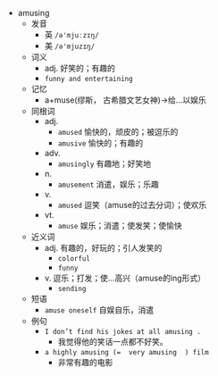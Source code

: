 - amusing
  - 发音
    - 英 `/ə'mjuːzɪŋ/`
    - 美 `/ə'mjuzɪŋ/`
  - 词义
    - adj. 好笑的；有趣的
    - `funny and entertaining`
  - 记忆
    - a+muse(缪斯， 古希腊文艺女神)→给…以娱乐
  - 同根词
    - adj.
      - `amused` 愉快的，顽皮的；被逗乐的
      - `amusive` 愉快的；有趣的
    - adv.
      - `amusingly` 有趣地；好笑地
    - n.
      - `amusement` 消遣，娱乐；乐趣
    - v.
      - `amused` 逗笑（amuse的过去分词）；使欢乐
    - vt.
      - `amuse` 娱乐；消遣；使发笑；使愉快
  - 近义词
    - adj. 有趣的，好玩的；引人发笑的
      - `colorful`
      - `funny`
    - v. 逗乐；打发；使…高兴（amuse的ing形式）
      - `sending`
  - 短语
    - `amuse oneself` 自娱自乐，消遣 
  - 例句
    - `I don’t find his jokes at all amusing .`
      - 我觉得他的笑话一点都不好笑。
    - `a highly amusing (=  very amusing  ) film`
      - 非常有趣的电影

